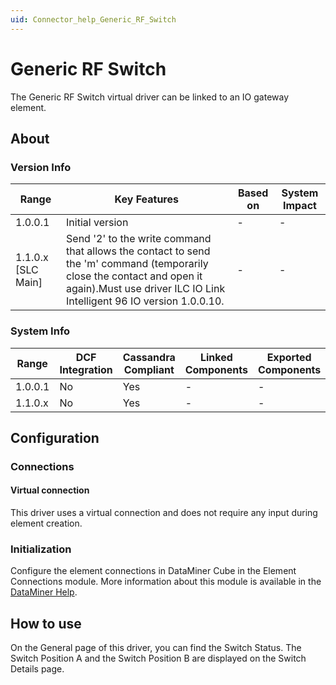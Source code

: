 ```yaml
---
uid: Connector_help_Generic_RF_Switch
---
```


# Generic RF Switch

The Generic RF Switch virtual driver can be linked to an IO gateway element.

## About

### Version Info

| **Range**            | **Key Features**                                                                                                                                                                                | **Based on** | **System Impact** |
|----------------------|-------------------------------------------------------------------------------------------------------------------------------------------------------------------------------------------------|--------------|-------------------|
| 1.0.0.1              | Initial version                                                                                                                                                                                 | \-           | \-                |
| 1.1.0.x \[SLC Main\] | Send '2' to the write command that allows the contact to send the 'm' command (temporarily close the contact and open it again).Must use driver ILC IO Link Intelligent 96 IO version 1.0.0.10. | \-           | \-                |

### System Info

| **Range** | **DCF Integration** | **Cassandra Compliant** | **Linked Components** | **Exported Components** |
|-----------|---------------------|-------------------------|-----------------------|-------------------------|
| 1.0.0.1   | No                  | Yes                     | \-                    | \-                      |
| 1.1.0.x   | No                  | Yes                     | \-                    | \-                      |

## Configuration

### Connections

#### Virtual connection

This driver uses a virtual connection and does not require any input during element creation.

### Initialization

Configure the element connections in DataMiner Cube in the Element Connections module. More information about this module is available in the [DataMiner Help](https://help.dataminer.services/dataminer/DataMinerUserGuide/part_2/elements/Virtual_elements.htm#XREF_77172_Virtual_elements).

## How to use

On the General page of this driver, you can find the Switch Status. The Switch Position A and the Switch Position B are displayed on the Switch Details page.
